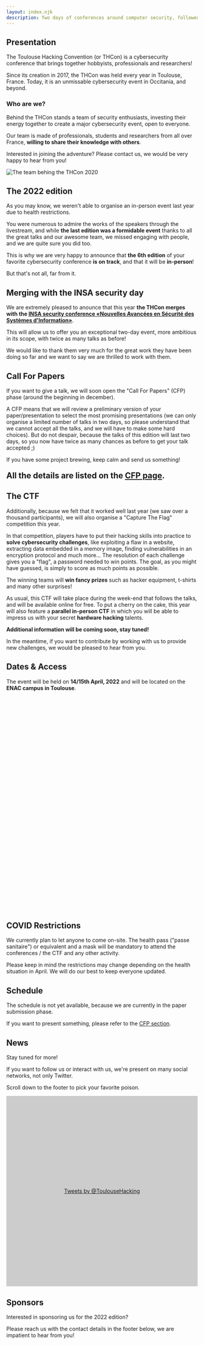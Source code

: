 ```yaml
---
layout: index.njk
description: Two days of conferences around computer security, followed by a CTF.
---
```


<h2 id="intro">Presentation</h2>

The Toulouse Hacking Convention (or THCon) is a cybersecurity conference that brings together hobbyists, professionals and researchers!

Since its creation in 2017, the THCon was held every year in Toulouse, France.
Today, it is an unmissable cybersecurity event in Occitania, and beyond.

<div class="text-and-image"><div class="text">

### Who are we?

Behind the THCon stands a team of security enthusiasts, investing their energy together to create a major cybersecurity event, open to everyone.

Our team is made of professionals, students and researchers from all over France, **willing to share their knowledge with others**.

Interested in joining the adventure? Please contact us, we would be very happy to hear from you!

</div>
<div class="image"><img src="url:~/resources/team.jpg?width=960&as=webp" alt="The team behing the THCon 2020"></div>
</div>

<h2 id="thisedition">The 2022 edition</h2>

As you may know, we weren't able to organise an in-person event last year due to health restrictions.

You were numerous to admire the works of the speakers through the livestream, and while **the last edition was a formidable event** thanks to all the great talks and our awesome team, we missed engaging with people, and we are quite sure you did too.

This is why we are very happy to announce that **the 6th edition** of your favorite cybersecurity conference **is on track**, and that it will be **in-person**!

But that's not all, far from it.

## Merging with the INSA security day

We are extremely pleased to anounce that this year **the THCon merges with the [INSA security conference «Nouvelles Avancées en Sécurité des Systèmes d'Information»](http://wwwperso.insa-toulouse.fr/~nicomett/SECU/)**.

This will allow us to offer you an exceptional two-day event, more ambitious in its scope, with twice as many talks as before!

We would like to thank them very much for the great work they have been doing so far and we want to say we are thrilled to work with them.

<h2 id="cfp">Call For Papers</h2>

If you want to give a talk, we will soon open the "Call For Papers" (CFP) phase (around the beginning in december).

A CFP means that we will review a preliminary version of your paper/presentation to select the most promising presentations (we can only organise a limited number of talks in two days, so please understand that we cannot accept all the talks, and we will have to make some hard choices).
But do not despair, because the talks of this edition will last two days, so you now have twice as many chances as before to get your talk accepted ;)


If you have some project brewing, keep calm and send us something!

<p style="font-size:1.5em;"><strong>All the details are listed on the <a href="./cfp/#intra">CFP page</a>.</strong></p>

<h2 id="ctf">The CTF</h2>

Additionally, because we felt that it worked well last year (we saw over a thousand participants), we will also organise a "Capture The Flag" competition this year.

In that competition, players have to put their hacking skills into practice to **solve cybersecurity challenges**, like exploiting a flaw in a website, extracting data embedded in a memory image, finding vulnerabilities in an encryption protocol and much more… The resolution of each challenge gives you a "flag", a password needed to win points. The goal, as you might have guessed, is simply to score as much points as possible.

The winning teams will **win fancy prizes** such as hacker equipment, t-shirts and many other surprises!

As usual, this CTF will take place during the week-end that follows the talks, and will be available online for free.
To put a cherry on the cake, this year will also feature a **parallel in-person CTF** in which you will be able to impress us with your secret **hardware hacking** talents.

**Additional information will be coming soon, stay tuned!**

In the meantime, if you want to contribute by working with us to provide new challenges, we would be pleased to hear from you.


<!--
→ <a href="https://ctf.thcon.party/" class="_beautiful-link">Read more on the dedicated website.</a>
-->

## Dates & Access

The event will be held on **14/15th April, 2022** and will be located on the **ENAC campus in Toulouse**.

<link rel="stylesheet" href="~/resources/leaflet/leaflet.css" />

<div id="map" class="map map-home" style="height: 40em;"></div>

<script src="~/resources/leaflet/leaflet.js"></script>
<script>
	var osmUrl = 'https://{s}.tile.openstreetmap.org/{z}/{x}/{y}.png',
	osmAttrib = '&copy; <a href="https://www.openstreetmap.org/copyright">OpenStreetMap</a> contributors',
	osm = L.tileLayer(osmUrl, {maxZoom: 18, attribution: osmAttrib});

	var map = L.map('map', {center:[43.592824856091184, 1.438865661621094], zoom: 11.5}).addLayer(osm);

	L.marker([43.565156, 1.479281])
		.addTo(map)
		.bindPopup('<strong>ENAC Toulouse</strong>, the host of the next edition')
		.openPopup();
</script>


## COVID Restrictions

We currently plan to let anyone to come on-site. The health pass ("passe sanitaire") or equivalent and a mask will be mandatory to attend the conferences / the CTF and any other activity.

Please keep in mind the restrictions may change depending on the health situation in April. We will do our best to keep everyone updated.

<h2 id="schedule">Schedule</h2>

The schedule is not yet available, because we are currently in the paper submission phase.

If you want to present something, please refer to the [CFP section](#cfp).

<h2 id="news">News</h2>

Stay tuned for more!

If you want to follow us or interact with us, we're present on many social networks, not only Twitter.

Scroll down to the footer to pick your favorite poison.

<a class="twitter-timeline" data-height="500" data-dnt="true" data-theme="light" href="https://twitter.com/ToulouseHacking?ref_src=twsrc%5Etfw" style="display: block; height: 500px; background: #ccc; line-height: 500px; text-align: center;">Tweets by @ToulouseHacking</a>

<script async src="https://platform.twitter.com/widgets.js" charset="utf-8"></script>

<h2 id="sponsors">Sponsors</h2>

Interested in sponsoring us for the 2022 edition?

Please reach us with the contact details in the footer below, we are impatient to hear from you!
<!--
{% include "sponsors.njk" %}
-->

<!--
## Interested?

Pre-register for free!

<p class="_center"><a href="{{ links.tickets }}" class="button-link">Pre-register</a></p>
-->
